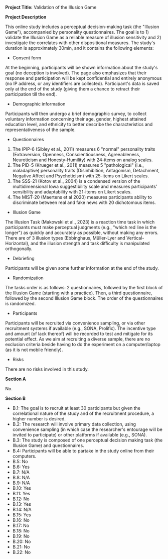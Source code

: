 **Project Title:** Validation of the Illusion Game

**Project Description**

This online study includes a perceptual decision-making task (the "Illusion Game"), accompanied by personality questionnaires. 
The goal is to 1) validate the Illusion Game as a reliable measure of illusion sensitivity and 2) investigate the correlates with other dispositional measures. 
The study's duration is approximately 30min, and it contains the following elements:

- Consent form

At the beginning, participants will be shown information about the study's goal (no deception is involved). 
The page also emphasizes that their response and participation will be kept confidential and entirely anonymous (no IP address, or any identifiers are collected). 
Participant's data is saved only at the end of the study (giving them a chance to retract their participation till the end).

- Demographic information

Participants will then undergo a brief demographic survey, to collect voluntary information concerning their age, gender, highest attained education level, and ethnicity to better describe the characteristics and representativeness of the sample.

- Questionnaires

1) The IPIP-6 (Sibley et al., 2011) measures 6 "normal" personality traits (Extraversion, Openness, Conscientiousness, Agreeableness, Neuroticism and Honesty-Humility) with 24-items on analog scales.
2) The PID-5 (Krueger et al., 2011) measures 5 "pathological" (i.e., maladaptive) personality traits (Disinhibition, Antagonism, Detachment, Negative Affect and Psychoticism) with 25-items on Likert scales.
3) The SSS-21 (Kotov et al., 2004) is a condensed version of the multidimensional Iowa suggestibility scale and measures participants' sensibility and adaptability with 21-items on Likert scales.
4) The MIST-20 (Maertens et al 2020) measures participants ability to discriminate between real and fake news with 20 dichotomous items.

- Illusion Game

The Illusion Task (Makowski et al., 2023) is a reaction time task in which participants must make perceptual judgments (e.g., "which red line is the longer") as quickly and accurately as possible, without making any errors. There are of 3 illusion types (Ebbinghaus, Müller-Lyer and Vertical-Horizontal), and the illusion strength and task difficulty is manipulated orthogonally.

- Debriefing

Participants will be given some further information at the end of the study.

- Randomization

The tasks order is as follows: 2 questionnaires, followed by the first block of the Illusion Game (starting with a practice). Then, a third questionnaire, followed by the second Illusion Game block. The order of the questionnaires is randomized.

- Participants

Participants will be recruited via convenience sampling, or via other recruitment systems if available (e.g., SONA, Prolific). 
The incentive type and amount (of lack thereof) will be recorded to test and mitigate for its potential effect.
As we aim at recruiting a diverse sample, there are no exclusion criteria beside having to do the experiment on a computer/laptop (as it is not mobile friendly).

- Risks

There are no risks involved in this study.

**Section A**

No.

**Section B**

- B.1: The goal is to recruit at least 30 participants but given the correlational nature of the study and of the recruitment procedure, a higher number is desired.
- B.2: The research will involve primary data collection, using convenience sampling (in which case the researcher's entourage will be invited to participate) or other platforms if available (e.g., SONA).
- B.3: The study is composed of one perceptual decision making task (the Illusion Game) and questionnaires.
- B.4: Participants will be able to partake in the study online from their computers.
- B.5: No
- B.6: Yes
- B.7: N/A
- B.8: N/A
- B.9: N/A
- B.10: Yes
- B.11: Yes
- B.12: No
- B.13: Yes
- B.14: N/A
- B.15: Yes
- B.16: No
- B.17: No
- B.18: No
- B.19: No
- B.20: No
- B.21: No
- B.22: No